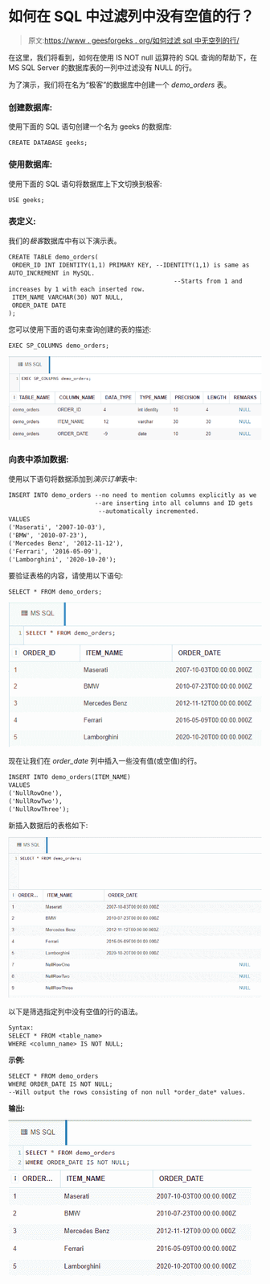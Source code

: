 # 如何在 SQL 中过滤列中没有空值的行？

> 原文:[https://www . geesforgeks . org/如何过滤 sql 中无空列的行/](https://www.geeksforgeeks.org/how-to-filter-rows-without-null-in-a-column-in-sql/)

在这里，我们将看到，如何在使用 IS NOT null 运算符的 SQL 查询的帮助下，在 MS SQL Server 的数据库表的一列中过滤没有 NULL 的行。

为了演示，我们将在名为“极客”的数据库中创建一个 *demo_orders* 表。

### **创建数据库:**

使用下面的 SQL 语句创建一个名为 geeks 的数据库:

```
CREATE DATABASE geeks;
```

### **使用数据库:**

使用下面的 SQL 语句将数据库上下文切换到极客:

```
USE geeks;
```

### **表定义:**

我们的*极客*数据库中有以下演示表。

```
CREATE TABLE demo_orders(
 ORDER_ID INT IDENTITY(1,1) PRIMARY KEY, --IDENTITY(1,1) is same as AUTO_INCREMENT in MySQL.
                                              --Starts from 1 and increases by 1 with each inserted row.
 ITEM_NAME VARCHAR(30) NOT NULL,
 ORDER_DATE DATE
);
```

您可以使用下面的语句来查询创建的表的描述:

```
EXEC SP_COLUMNS demo_orders;
```

![](img/0f65a408a75cc7f3aaca61ca025691b5.png)

### **向表中添加数据:**

使用以下语句将数据添加到*演示订单*表中:

```
INSERT INTO demo_orders --no need to mention columns explicitly as we
                        --are inserting into all columns and ID gets 
                         --automatically incremented.
VALUES
('Maserati', '2007-10-03'),
('BMW', '2010-07-23'),
('Mercedes Benz', '2012-11-12'),
('Ferrari', '2016-05-09'),
('Lamborghini', '2020-10-20');
```

要验证表格的内容，请使用以下语句:

```
SELECT * FROM demo_orders;
```

![](img/19ab2e1f064146ce3f2556500b650615.png)

现在让我们在 *order_date* 列中插入一些没有值(或空值)的行。

```
INSERT INTO demo_orders(ITEM_NAME)
VALUES
('NullRowOne'),
('NullRowTwo'),
('NullRowThree');
```

新插入数据后的表格如下:

![](img/e4224b431dea80d1dc7ae03fbe317137.png)

以下是筛选指定列中没有空值的行的语法。

```
Syntax:
SELECT * FROM <table_name>
WHERE <column_name> IS NOT NULL;
```

**示例:**

```
SELECT * FROM demo_orders
WHERE ORDER_DATE IS NOT NULL;
--Will output the rows consisting of non null *order_date* values.
```

**输出:**

![](img/ab08584d205aa1ee01a5f0d5a5f6a975.png)